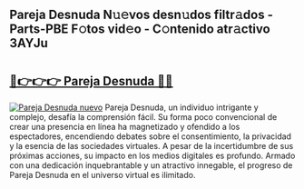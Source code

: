 ## Pareja Desnuda N𝚞𝚎vos desn𝚞dos filtr𝚊dos - Parts-PBE F𝚘tos vid𝚎o - C𝚘ntenido atr𝚊ctivo 3AYJu

# <h2><a href="http://mb1bcl.tromn.icu/?c=Pareja+Desnuda">🔗👉👉👉 Pareja Desnuda 🔗🔗</a></h2>

[![Pareja Desnuda nuevo](https://i.imgur.com/pEAQMta.gif)](http://mb1bcl.tromn.icu/?c=Pareja+Desnuda)
Pareja Desnuda, un individuo intrigante y complejo, desafía la comprensión fácil. Su forma poco convencional de crear una presencia en línea ha magnetizado y ofendido a los espectadores, encendiendo debates sobre el consentimiento, la privacidad y la esencia de las sociedades virtuales. A pesar de la incertidumbre de sus próximas acciones, su impacto en los medios digitales es profundo. Armado con una dedicación inquebrantable y un atractivo innegable, el progreso de Pareja Desnuda en el universo virtual es ilimitado.
